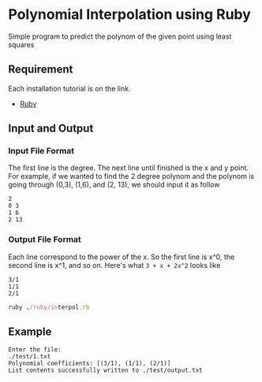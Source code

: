 # Polynomial Interpolation using Ruby
Simple program to predict the polynom of the given point using least squares

## Requirement
Each installation tutorial is on the link.
- [Ruby]([https://www.python.org/downloads/](https://www.ruby-lang.org/en/downloads/))

## Input and Output
### Input File Format
The first line is the degree. The next line until finished is the x and y point. For example, if we wanted to find the 2 degree polynom and the polynom is going through (0,3), (1,6), and (2, 13), we should input it as follow
```
2
0 3
1 6
2 13
```

### Output File Format
Each line correspond to the power of the x. So the first line is x^0, the second line is x^1, and so on. Here's what `3 + x + 2x^2` looks like
```
3/1
1/1
2/1
```

```Ruby
ruby ./ruby/interpol.rb 

```

## Example 
```
Enter the file: 
./test/1.txt
Polynomial coefficients: [(3/1), (1/1), (2/1)]
List contents successfully written to ./test/output.txt
```
